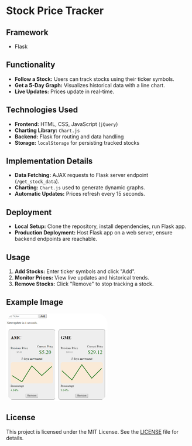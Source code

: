 # Stock Price Tracker

## Framework
- Flask

## Functionality
- **Follow a Stock:** Users can track stocks using their ticker symbols.
- **Get a 5-Day Graph:** Visualizes historical data with a line chart.
- **Live Updates:** Prices update in real-time.

## Technologies Used
- **Frontend:** HTML, CSS, JavaScript (`jQuery`)
- **Charting Library:** `Chart.js`
- **Backend:** Flask for routing and data handling
- **Storage:** `localStorage` for persisting tracked stocks

## Implementation Details
- **Data Fetching:** AJAX requests to Flask server endpoint (`/get_stock_data`).
- **Charting:** `Chart.js` used to generate dynamic graphs.
- **Automatic Updates:** Prices refresh every 15 seconds.

## Deployment
- **Local Setup:** Clone the repository, install dependencies, run Flask app.
- **Production Deployment:** Host Flask app on a web server, ensure backend endpoints are reachable.

## Usage
1. **Add Stocks:** Enter ticker symbols and click "Add".
2. **Monitor Prices:** View live updates and historical trends.
3. **Remove Stocks:** Click "Remove" to stop tracking a stock.

## Example Image
<img src="github_images/image.png" style="width: 55%; border-radius: 30px;">

## License
This project is licensed under the MIT License. See the [LICENSE](./LICENSE) file for details.
